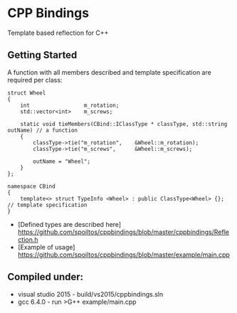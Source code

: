 # CPP Bindings

Template based reflection for C++

## Getting Started

A function with all members described and template specification are required per class:

```
struct Wheel
{
    int                 m_rotation;
    std::vector<int>    m_screws;

    static void tieMembers(CBind::IClassType * classType, std::string outName) // a function
    {
        classType->tie("m_rotation",    &Wheel::m_rotation);
        classType->tie("m_screws",      &Wheel::m_screws);

        outName = "Wheel";
    }
};

namespace CBind
{
    template<> struct TypeInfo <Wheel> : public ClassType<Wheel> {}; // template specification
}
```

* [Defined types are described here] https://github.com/spoiltos/cppbindings/blob/master/cppbindings/Reflection.h
* [Example of usage] https://github.com/spoiltos/cppbindings/blob/master/example/main.cpp
     
## Compiled under:
* visual studio 2015 - build/vs2015/cppbindings.sln
* gcc 6.4.0 - run >G++ example/main.cpp